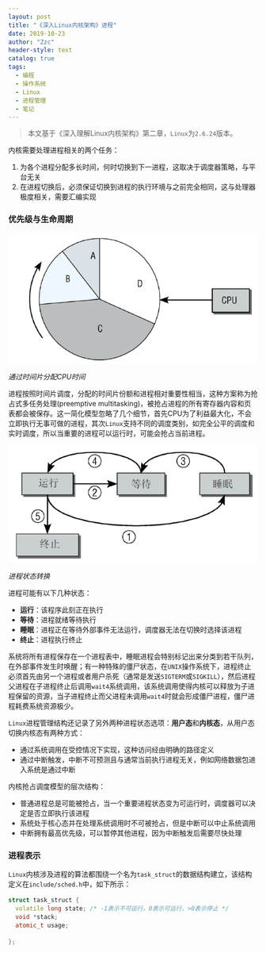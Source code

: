 ```yaml
---
layout: post
title: "《深入Linux内核架构》进程"
date: 2019-10-23
author: "Zzc"
header-style: text
catalog: true
tags:
  - 编程
  - 操作系统
  - Linux
  - 进程管理
  - 笔记
---
```


> 本文基于《深入理解Linux内核架构》第二章，`Linux`为`2.6.24`版本。

内核需要处理进程相关的两个任务：
1. 为各个进程分配多长时间，何时切换到下一进程，这取决于调度器策略，与平台无关
2. 在进程切换后，必须保证切换到进程的执行环境与之前完全相同，这与处理器极度相关，需要汇编实现

### 优先级与生命周期

![img](/img/in-post/post-process-management/201910231734.png)

*通过时间片分配CPU时间*

进程按照时间片调度，分配的时间片份额和进程相对重要性相当，这种方案称为抢占式多任务处理(preemptive multitasking)，被抢占进程的所有寄存器内容和页表都会被保存。这一简化模型忽略了几个细节，首先CPU为了利益最大化，不会立即执行无事可做的进程，其次`Linux`支持不同的调度类别，如完全公平的调度和实时调度，所以当重要的进程可以运行时，可能会抢占当前进程。

![img](/img/in-post/post-process-management/201910231754.png)

*进程状态转换*

进程可能有以下几种状态：
- **运行**：该程序此刻正在执行
- **等待**：进程就绪等待执行
- **睡眠**：进程正在等待外部事件无法运行，调度器无法在切换时选择该进程
- **终止**：进程执行终止

系统将所有进程保存在一个进程表中，睡眠进程会特别标记出来分类到若干队列，在外部事件发生时唤醒；有一种特殊的僵尸状态，在`UNIX`操作系统下，进程终止必须首先由另一个进程或者用户杀死（通常是发送`SIGTERM`或`SIGKILL`），然后进程父进程在子进程终止后调用`wait4`系统调用，该系统调用使得内核可以释放为子进程保留的资源，当子进程终止而父进程未调用`wait4`时就会形成僵尸进程，僵尸进程耗费系统资源极少。

`Linux`进程管理结构还记录了另外两种进程状态选项：**用户态**和**内核态**，从用户态切换内核态有两种方式：
- 通过系统调用在受控情况下实现，这种访问经由明确的路径定义
- 通过中断触发，中断不可预测且与通常当前执行进程无关，例如网络数据包进入系统是通过中断

内核抢占调度模型的层次结构：
- 普通进程总是可能被抢占，当一个重要进程状态变为可运行时，调度器可以决定是否立即执行该进程
- 系统处于核心态并在处理系统调用时不可被抢占，但是中断可以中止系统调用
- 中断拥有最高优先级，可以暂停其他进程，因为中断触发后需要尽快处理

### 进程表示

`Linux`内核涉及进程的算法都围绕一个名为`task_struct`的数据结构建立，该结构定义在`include/sched.h`中，如下所示：

```cpp
struct task_struct {
  volatile long state; /* -1表示不可运行，0表示可运行，>0表示停止 */
  void *stack;
  atomic_t usage;
  
};
```
